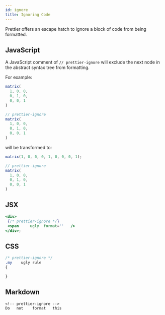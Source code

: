 ```yaml
---
id: ignore
title: Ignoring Code
---
```


Prettier offers an escape hatch to ignore a block of code from being formatted.

## JavaScript

A JavaScript comment of `// prettier-ignore` will exclude the next node in the abstract syntax tree from formatting.

For example:

```js
matrix(
  1, 0, 0,
  0, 1, 0,
  0, 0, 1
)

// prettier-ignore
matrix(
  1, 0, 0,
  0, 1, 0,
  0, 0, 1
)
```

will be transformed to:

```js
matrix(1, 0, 0, 0, 1, 0, 0, 0, 1);

// prettier-ignore
matrix(
  1, 0, 0,
  0, 1, 0,
  0, 0, 1
)
```

## JSX

```jsx
<div>
 {/* prettier-ignore */}
 <span     ugly  format=''   />
</div>;
```

## CSS

```css
/* prettier-ignore */
.my    ugly rule
{

}
```

## Markdown

```
<!-- prettier-ignore -->
Do   not    format   this
```
